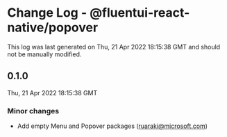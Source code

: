 # Change Log - @fluentui-react-native/popover

This log was last generated on Thu, 21 Apr 2022 18:15:38 GMT and should not be manually modified.

<!-- Start content -->

## 0.1.0

Thu, 21 Apr 2022 18:15:38 GMT

### Minor changes

- Add empty Menu and Popover packages (ruaraki@microsoft.com)
